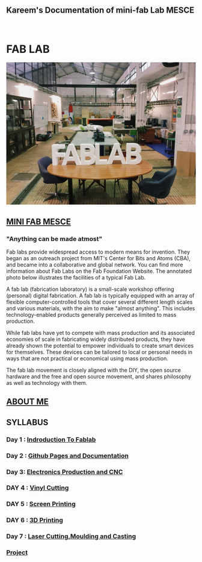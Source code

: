 ## <br>                                          Kareem's Documentation of mini-fab Lab MESCE


#  <br>                                                          FAB LAB


<img src="fablab.jpg">

## [MINI FAB MESCE](https://www.fablabs.io/labs/mesce)

### "Anything can be made atmost"
   Fab labs provide widespread access to modern means for invention. They began as an outreach project from MIT's Center for Bits and    Atoms (CBA), and became into a collaborative and global network. You can find more information about Fab Labs on the Fab Foundation   Website. The annotated photo below illustrates the facilities of a typical Fab Lab.
   
   A fab lab (fabrication laboratory) is a small-scale workshop offering (personal) digital fabrication. A fab lab is typically equipped with an array of flexible computer-controlled tools that cover several different length scales and various materials, with the aim to make "almost anything". This includes technology-enabled products generally perceived as limited to mass production.
   
   While fab labs have yet to compete with mass production and its associated economies of scale in fabricating widely distributed products, they have already shown the potential to empower individuals to create smart devices for themselves. These devices can be tailored to local or personal needs in ways that are not practical or economical using mass production.
   
   The fab lab movement is closely aligned with the DIY, the open source hardware and the free and open source movement, and shares philosophy as well as technology with them.
      
    
## [ABOUT ME](https://tpmabdulkareem.github.io/About)
    
## SYLLABUS
 ###  Day 1 : [Indroduction To Fablab](https://tpmabdulkareem.github.io/Day1)

 ###  Day 2 : [Github Pages and Documentation](https://tpmabdulkareem.github.io/Day2)
                               
 ###  Day 3: [Electronics Production and CNC](https://tpmabdulkareem.github.io/Day3)
                                
 ### DAY 4 : [Vinyl Cutting](https://tpmabdulkareem.github.io/Day4)
                                	
 ###  DAY 5 : [Screen Printing](https://tpmabdulkareem.github.io/Day5)
                                	
 ###  DAY 6 : [3D Printing](https://tpmabdulkareem.github.io/Day6)
                                
 ###  Day 7 : [Laser Cutting,Moulding and Casting](https://tpmabdulkareem.github.io/Day7)
                                
 ###  [Project](https://tpmabdulkareem.github.io/project)


